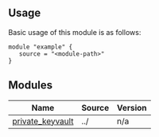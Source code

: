 <!-- BEGIN_TF_DOCS -->




## Usage
Basic usage of this module is as follows:
```hcl
module "example" {
   source = "<module-path>"
}
```





## Modules

| Name | Source | Version |
|------|--------|---------|
| <a name="module_private_keyvault"></a> [private\_keyvault](#module\_private\_keyvault) | ../ | n/a |





<!-- END_TF_DOCS -->
